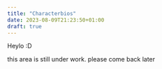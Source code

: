 ```yaml
---
title: "Characterbios"
date: 2023-08-09T21:23:50+01:00
draft: true
---
```


Heylo :D

this area is still under work. please come back later